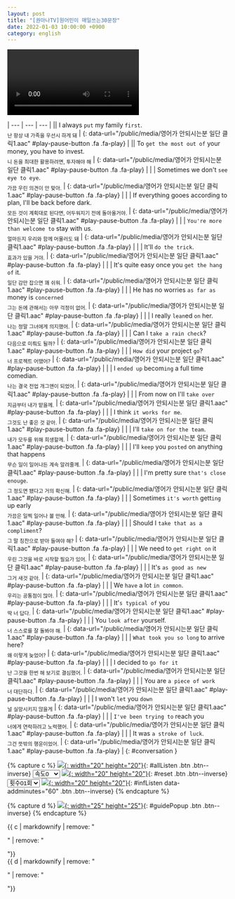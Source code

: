 ```yaml
---
layout: post
title: "[권아나TV]원어민이 매일쓰는30문장"
date: 2022-01-03 10:00:00 +0900
category: english
---
```


<div class="video-container">
    <video id="player" class="video-js vjs-default-skin vjs-big-play-centered" data-json="/public/json/권아나TV-원어민이 매일쓰는30문장.json"></video>
</div>

| --- | --- | --- |
|| I always ``put`` my family ``first``.<br /><sub>난 항상 내 가족을 우선시 하게 돼</sub> | [](#){: data-url="/public/media/영어가 안되시는분 일단 클릭1.aac" #play-pause-button .fa .fa-play} |
|| To ``get the most out of`` your money, you have to invest.<br /><sub>니 돈을 최대한 활용하려면, 투자해야 해</sub> | [](#){: data-url="/public/media/영어가 안되시는분 일단 클릭1.aac" #play-pause-button .fa .fa-play} |
| | Sometimes we don't ``see eye to eye``.<br /><sub>가끔 우린 의견이 안 맞아.</sub> | [](#){: data-url="/public/media/영어가 안되시는분 일단 클릭1.aac" #play-pause-button .fa .fa-play} |
| | If everything gooes according to plan, I'll be back before dark.<br /><sub>모든 것이 계획대로 된다면, 어두워지기 전에 돌아올거야.</sub> | [](#){: data-url="/public/media/영어가 안되시는분 일단 클릭1.aac" #play-pause-button .fa .fa-play} |
| | ``You're more than welcome to`` stay with us.<br /><sub>얼마든지 우리와 함께 머물러도 돼</sub> | [](#){: data-url="/public/media/영어가 안되시는분 일단 클릭1.aac" #play-pause-button .fa .fa-play} |
| | It'll ``do the trick``.<br /><sub>효과가 있을 거야.</sub> | [](#){: data-url="/public/media/영어가 안되시는분 일단 클릭1.aac" #play-pause-button .fa .fa-play} |
| | It's quite easy once you ``get the hang of`` it.<br /><sub>일단 감만 잡으면 꽤 쉬워.</sub> | [](#){: data-url="/public/media/영어가 안되시는분 일단 클릭1.aac" #play-pause-button .fa .fa-play} |
| | He has no worries ``as far as`` money is ``concerned``<br /><sub>그는 돈에 관해서는 아무 걱정이 없어.</sub> | [](#){: data-url="/public/media/영어가 안되시는분 일단 클릭1.aac" #play-pause-button .fa .fa-play} |
| | I really ``lean``ed ``on`` her.<br /><sub>나는 정말 그녀에게 의지했어.</sub> | [](#){: data-url="/public/media/영어가 안되시는분 일단 클릭1.aac" #play-pause-button .fa .fa-play} |
| | Can I ``take a rain check``?<br /><sub>다음으로 미뤄도 될까?</sub> | [](#){: data-url="/public/media/영어가 안되시는분 일단 클릭1.aac" #play-pause-button .fa .fa-play} |
| | ``How did`` your project ``go``?<br /><sub>너 프로젝트 어땠어?</sub> | [](#){: data-url="/public/media/영어가 안되시는분 일단 클릭1.aac" #play-pause-button .fa .fa-play} |
| | I ``ended up`` becom``ing`` a full time comedian.<br /><sub>나는 결국 전업 개그맨이 되었어.</sub> | [](#){: data-url="/public/media/영어가 안되시는분 일단 클릭1.aac" #play-pause-button .fa .fa-play} |
| | From now on I'll ``take over``<br /><sub>지금부터 내가 맡을께.</sub> | [](#){: data-url="/public/media/영어가 안되시는분 일단 클릭1.aac" #play-pause-button .fa .fa-play} |
| | I think ``it works for me``.<br /><sub>그것도 난 좋은 것 같아.</sub> | [](#){: data-url="/public/media/영어가 안되시는분 일단 클릭1.aac" #play-pause-button .fa .fa-play} |
| | I'll ``take on for the team``.<br /><sub>내가 모두를 위해 희생할께.</sub> | [](#){: data-url="/public/media/영어가 안되시는분 일단 클릭1.aac" #play-pause-button .fa .fa-play} |
| | I'll ``keep`` you ``posted`` on anything that happens<br /><sub>무슨 일이 일어나든 계속 알려줄께.</sub> | [](#){: data-url="/public/media/영어가 안되시는분 일단 클릭1.aac" #play-pause-button .fa .fa-play} |
| | I'm pretty sure ``that's close enouge``.<br /><sub>그 정도면 됐다고 거의 확신해.</sub> | [](#){: data-url="/public/media/영어가 안되시는분 일단 클릭1.aac" #play-pause-button .fa .fa-play} |
| | Sometimes ``it's worth`` gett``ing`` up early<br /><sub>가끔은 일찍 일어나 볼 만해.</sub> | [](#){: data-url="/public/media/영어가 안되시는분 일단 클릭1.aac" #play-pause-button .fa .fa-play} |
| | Should I ``take that as a compliment``?<br /><sub>그 말 칭찬으로 받아 들여야 해?</sub> | [](#){: data-url="/public/media/영어가 안되시는분 일단 클릭1.aac" #play-pause-button .fa .fa-play} |
| | We need to ``get right on`` it<br /><sub>우린 그것을 바로 시작할 필요가 있어.</sub> | [](#){: data-url="/public/media/영어가 안되시는분 일단 클릭1.aac" #play-pause-button .fa .fa-play} |
| | It's ``as good as new``<br /><sub>그거 새것 같아.</sub> | [](#){: data-url="/public/media/영어가 안되시는분 일단 클릭1.aac" #play-pause-button .fa .fa-play} |
| | We ``have`` a lot ``in common``.<br /><sub>우리는 공통점이 많아.</sub> | [](#){: data-url="/public/media/영어가 안되시는분 일단 클릭1.aac" #play-pause-button .fa .fa-play} |
| | It'``s typical of`` you<br /><sub>딱 너 답다.</sub> | [](#){: data-url="/public/media/영어가 안되시는분 일단 클릭1.aac" #play-pause-button .fa .fa-play} |
| | You ``look after`` yourself.<br /><sub>너 스스로를 잘 돌봐야 해.</sub> | [](#){: data-url="/public/media/영어가 안되시는분 일단 클릭1.aac" #play-pause-button .fa .fa-play} |
| | ``What took you so long`` to arrive here?<br /><sub>왜 이렇게 늦었어?</sub> | [](#){: data-url="/public/media/영어가 안되시는분 일단 클릭1.aac" #play-pause-button .fa .fa-play} |
| | I decided to ``go for it``<br /><sub>난 그것을 한번 해 보기로 결심했어.</sub> | [](#){: data-url="/public/media/영어가 안되시는분 일단 클릭1.aac" #play-pause-button .fa .fa-play} |
| | You are ``a piece of work``<br /><sub>너 대단하다.</sub> | [](#){: data-url="/public/media/영어가 안되시는분 일단 클릭1.aac" #play-pause-button .fa .fa-play} |
| | I won't ``let`` you ``down``<br /><sub>널 실망시키지 않을게</sub> | [](#){: data-url="/public/media/영어가 안되시는분 일단 클릭1.aac" #play-pause-button .fa .fa-play} |
| | ``I've been trying to`` reach you<br /><sub>너에게 연락하려고 노력했어.</sub> | [](#){: data-url="/public/media/영어가 안되시는분 일단 클릭1.aac" #play-pause-button .fa .fa-play} |
| | It was ``a stroke of luck``.<br /><sub>그건 뜻밖의 행운이었어.</sub> | [](#){: data-url="/public/media/영어가 안되시는분 일단 클릭1.aac" #play-pause-button .fa .fa-play} |
{: #conversation }

{% capture c %}
  [![](/public/icon/sorting-order-button.png){: width="20" height="20"}](#){: #allListen .btn .btn--inverse}
  <select id="playbackspeed">
    <option value="2.0">속도+2</option>
    <option value="1.5">속도+1</option>
    <option value="1.0" selected>속도0</option>
    <option value="0.75">속도-1</option>
    <option value="0.5">속도-2</option>
  </select>
  [![](/public/icon/reset-button.png){: width="20" height="20"}](#){: #reset .btn .btn--inverse}
  <select id="ringsToPlay">
    <option value="1">횟수01회</option>
    <option value="2">횟수02회</option>
    <option value="3">횟수03회</option>
    <option value="4">횟수04회</option>
    <option value="5">횟수05회</option>
    <option value="7">횟수07회</option>
    <option value="10">횟수10회</option>
  </select>
  [![](/public/icon/repeat-button.png){: width="20" height="20"}](#){: #infListen data-addminutes="60" .btn .btn--inverse}
{% endcapture %}

{% capture d %}
[![](/public/icon/open-popup-button.png){: width="25" height="25"}](#){: #guidePopup .btn .btn--inverse}
{% endcapture %}

<div class="bottom-bar">
  <div class="bottom-bar1"></div>
  <div class="bottom-bar2">{{ c | markdownify | remove: "<p>" | remove: "</p>"}}</div>
  <div class="bottom-bar3">{{ d | markdownify | remove: "<p>" | remove: "</p>"}}</div>
</div>